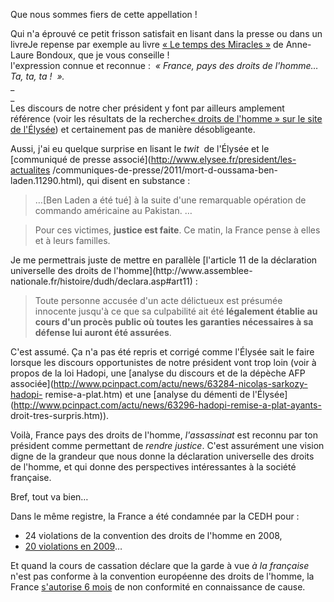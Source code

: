 Que nous sommes fiers de cette appellation !  
  
Qui n'a éprouvé ce petit frisson satisfait en lisant dans la presse ou dans un
livreJe repense par exemple au livre [« Le temps des Miracles
»](http://letempsdesmiracles.bondoux.net/france_blaise/index.html) de Anne-
Laure Bondoux, que je vous conseille !  
l'expression connue et reconnue :  _« France, pays des droits de l'homme…Ta,
ta, ta !  »._  
 _  
_  
Les discours de notre cher président y font par ailleurs amplement référence
(voir les résultats de la recherche[« droits de l'homme » sur le site de
l'Élysée](http://www.elysee.fr/recherche/search.php?q=droits+de+l%27homme&bloc_recherche_valider.x=0&bloc_recherche_valider.y=0))
et certainement pas de manière désobligeante.  
  
  
Aussi, j'ai eu quelque surprise en lisant le _twit_  de l'Élysée et le
[communiqué de presse associé](http://www.elysee.fr/president/les-actualites
/communiques-de-presse/2011/mort-d-oussama-ben-laden.11290.html), qui disent
en substance :  

> …[Ben Laden a été tué] à la suite d'une remarquable opération de commando
américaine au Pakistan. …

> Pour ces victimes, **justice est faite**. Ce matin, la France pense à elles
et à leurs familles.

Je me permettrais juste de mettre en parallèle [l'article 11 de la déclaration
universelle des droits de l'homme](http://www.assemblee-
nationale.fr/histoire/dudh/declara.asp#art11) :  

> Toute personne accusée d'un acte délictueux est présumée innocente jusqu'à
ce que sa culpabilité ait été **légalement établie au cours d'un procès public
où toutes les garanties nécessaires à sa défense lui auront été assurées**.

C'est assumé. Ça n'a pas été repris et corrigé comme l'Élysée sait le faire
lorsque les discours opportunistes de notre président vont trop loin (voir à
propos de la loi Hadopi, une [analyse du discours et de la dépèche AFP
associée](http://www.pcinpact.com/actu/news/63284-nicolas-sarkozy-hadopi-
remise-a-plat.htm) et une [analyse du démenti de
l'Élysée](http://www.pcinpact.com/actu/news/63296-hadopi-remise-a-plat-ayants-
droit-tres-surpris.htm)).  
  
Voilà, France pays des droits de l'homme, _l'assassinat_ est reconnu par ton
président comme permettant de _rendre justice_. C'est assurément une vision
digne de la grandeur que nous donne la déclaration universelle des droits de
l'homme, et qui donne des perspectives intéressantes à la société française.  
  
Bref, tout va bien…  
  

Dans le même registre, la France a été condamnée par la CEDH pour :  

  * 24 violations de la convention des droits de l'homme en 2008,
  * [20 violations en 2009](http://blogs.mediapart.fr/blog/myriam-laguillon/030210/la-france-condamnee-20-fois-par-la-cedh-cest-20-fois-de-trop)…

Et quand la cours de cassation déclare que la garde à vue _à la française_
n'est pas conforme à la convention européenne des droits de l'homme, la France
[s'autorise 6 mois](http://www.ldh-toulon.net/spip.php?article4123) de non
conformité en connaissance de cause.

  

